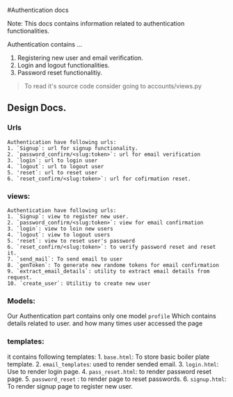#Authentication docs

Note: This docs contains information related to authentication functionalities.

Authentication contains ...	
1. Registering new user and email verification.
2. Login and logout functionalities.
3.  Password reset functionalitiy.

>To read it's source code consider going to accounts/views.py

## Design Docs.

### Urls
	Authentication have following urls:
	1. `Signup`: url for signup functionality.
	2. `password_confirm/<slug:token>`: url for email verification 
	3. `login`: url to login user
	4. `logout`: url to logout user
	5. 'reset`: url to reset user
	6. `reset_confirm/<slug:token>`: url for cofirmation reset.

### views:

	Authentication have following urls:
	1. `Signup`: view to register new user.
	2. `password_confirm/<slug:token>`: view for email confirmation
	3. `login`: view to loin new users
	4. `logout`: view to logout users
	5. 'reset`: view to reset user's password
	6. `reset_confirm/<slug:token>`: to verify password reset and reset it.
	7. `send_mail`: To send email to user
	8. `genToken`: To generate new randome tokens for email confirmation
	9. `extract_email_details`: utility to extract email details from request.
	10. `create_user`: Utilitiy to create new user
	

### Models:
Our Authentication part contains only one model `profile`
Which contains details related to user.
and how many times user accessed the page


### templates:
it contains following templates:
	1. `base.html`: To store basic boiler plate template.
	2. `email_templates`: used to render sended email.
	3. `login.html`: Use to render login page.
	4. `pass_reset.html`: to render password reset page.
	5. `password_reset` : to render page to reset passwords.
	6. `signup.html`: To render signup page to register new user.
	
	
	
	
	
	
